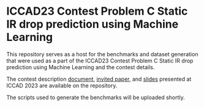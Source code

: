 # ICCAD23 Contest Problem C Static IR drop prediction using Machine Learning

This repository serves as a host for the benchmarks and dataset generation that were used as a part of the ICCAD23 Contest Problem C Static IR drop prediction using Machine Learning and the contest details.

The contest description [document](./contest-description.pdf), [invited paper](./invited-paper.pdf), and [slides](./iccad23-presentation) presented at ICCAD 2023 are available on the repository.

The scripts used to generate the benchmarks will be uploaded shortly. 
